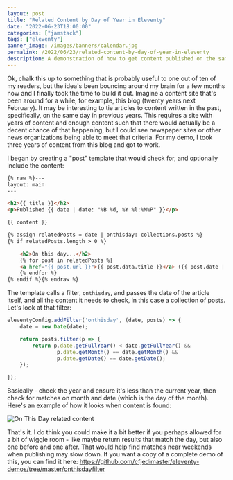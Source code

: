 ```yaml
---
layout: post
title: "Related Content by Day of Year in Eleventy"
date: "2022-06-23T18:00:00"
categories: ["jamstack"]
tags: ["eleventy"]
banner_image: /images/banners/calendar.jpg
permalink: /2022/06/23/related-content-by-day-of-year-in-eleventy
description: A demonstration of how to get content published on the same day in the past.
---
```


Ok, chalk this up to something that is probably useful to one out of ten of my readers, but the idea's been bouncing around my brain for a few months now and I finally took the time to build it out. Imagine a content site that's been around for a while, for example, this blog (twenty years next February). It may be interesting to tie articles to content written in the past, specifically, on the same day in previous years. This requires a site with years of content and enough content such that there would actually be a decent chance of that happening, but I could see newspaper sites or other news organizations being able to meet that criteria. For my demo, I took three years of content from this blog and got to work.

I began by creating a "post" template that would check for, and optionally include the content:

```html
{% raw %}---
layout: main 
---

<h2>{{ title }}</h2>
<p>Published {{ date | date: "%B %d, %Y %l:%M%P" }}</p>

{{ content }}

{% assign relatedPosts = date | onthisday: collections.posts %}
{% if relatedPosts.length > 0 %}

    <h2>On this day...</h2>
    {% for post in relatedPosts %}
    <a href="{{ post.url }}">{{ post.data.title }}</a> ({{ post.date | date: "%B %d, %Y %l:%M%P" }})<br/>
    {% endfor %}
{% endif %}{% endraw %}
```

The template calls a filter, `onthisday`, and passes the date of the article itself, and all the content it needs to check, in this case a collection of posts. Let's look at that filter:

```js
eleventyConfig.addFilter('onthisday', (date, posts) => {
    date = new Date(date);

    return posts.filter(p => {
        return p.date.getFullYear() < date.getFullYear() && 
                p.date.getMonth() == date.getMonth() && 
                p.date.getDate() == date.getDate();
    });

});
```

Basically - check the year and ensure it's less than the current year, then check for matches on month and date (which is the day of the month). Here's an example of how it looks when content is found:

<p>
<img data-src="https://static.raymondcamden.com/images/2022/06/otd.jpg" alt="On This Day related content" class="lazyload imgborder imgcenter">
</p>

That's it. I do think you could make it a bit better if you perhaps allowed for a bit of wiggle room - like maybe return results that match the day, but also one before and one after. That would help find matches near weekends when publishing may slow down. If you want a copy of a complete demo of this, you can find it here: <https://github.com/cfjedimaster/eleventy-demos/tree/master/onthisdayfilter>